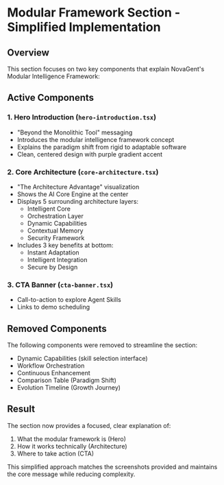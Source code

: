 # Modular Framework Section - Simplified Implementation

## Overview
This section focuses on two key components that explain NovaGent's Modular Intelligence Framework:

## Active Components

### 1. **Hero Introduction** (`hero-introduction.tsx`)
- "Beyond the Monolithic Tool" messaging
- Introduces the modular intelligence framework concept
- Explains the paradigm shift from rigid to adaptable software
- Clean, centered design with purple gradient accent

### 2. **Core Architecture** (`core-architecture.tsx`)
- "The Architecture Advantage" visualization
- Shows the AI Core Engine at the center
- Displays 5 surrounding architecture layers:
  - Intelligent Core
  - Orchestration Layer
  - Dynamic Capabilities
  - Contextual Memory
  - Security Framework
- Includes 3 key benefits at bottom:
  - Instant Adaptation
  - Intelligent Integration
  - Secure by Design

### 3. **CTA Banner** (`cta-banner.tsx`)
- Call-to-action to explore Agent Skills
- Links to demo scheduling

## Removed Components
The following components were removed to streamline the section:
- Dynamic Capabilities (skill selection interface)
- Workflow Orchestration 
- Continuous Enhancement
- Comparison Table (Paradigm Shift)
- Evolution Timeline (Growth Journey)

## Result
The section now provides a focused, clear explanation of:
1. What the modular framework is (Hero)
2. How it works technically (Architecture)
3. Where to take action (CTA)

This simplified approach matches the screenshots provided and maintains the core message while reducing complexity.
